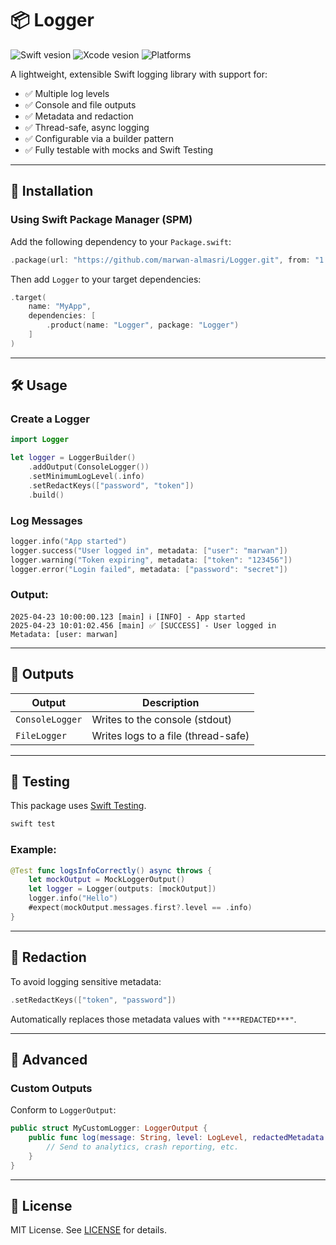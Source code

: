 # 📦 Logger

![Swift vesion](https://img.shields.io/badge/swift-5.7-orange.svg?logo=swift)
![Xcode vesion](https://img.shields.io/badge/xcode-16-blue.svg?logo=Xcode)
![Platforms](https://img.shields.io/badge/platforms-iOS|macOS-lightgray.svg?logo=apple)

A lightweight, extensible Swift logging library with support for:
- ✅ Multiple log levels
- ✅ Console and file outputs
- ✅ Metadata and redaction
- ✅ Thread-safe, async logging
- ✅ Configurable via a builder pattern
- ✅ Fully testable with mocks and Swift Testing

---

## 🚀 Installation

### Using Swift Package Manager (SPM)

Add the following dependency to your `Package.swift`:

```swift
.package(url: "https://github.com/marwan-almasri/Logger.git", from: "1.0.0")
```

Then add `Logger` to your target dependencies:

```swift
.target(
    name: "MyApp",
    dependencies: [
        .product(name: "Logger", package: "Logger")
    ]
)
```

---

## 🛠 Usage

### Create a Logger

```swift
import Logger

let logger = LoggerBuilder()
    .addOutput(ConsoleLogger())
    .setMinimumLogLevel(.info)
    .setRedactKeys(["password", "token"])
    .build()
```

### Log Messages

```swift
logger.info("App started")
logger.success("User logged in", metadata: ["user": "marwan"])
logger.warning("Token expiring", metadata: ["token": "123456"])
logger.error("Login failed", metadata: ["password": "secret"])
```

### Output:
```
2025-04-23 10:00:00.123 [main] ℹ️ [INFO] - App started
2025-04-23 10:01:02.456 [main] ✅ [SUCCESS] - User logged in
Metadata: [user: marwan]
```

---

## 📂 Outputs

| Output         | Description                         |
|----------------|-------------------------------------|
| `ConsoleLogger` | Writes to the console (stdout)     |
| `FileLogger`    | Writes logs to a file (thread-safe) |

---

## 🧪 Testing

This package uses [Swift Testing](https://github.com/apple/swift-testing).

```bash
swift test
```

### Example:

```swift
@Test func logsInfoCorrectly() async throws {
    let mockOutput = MockLoggerOutput()
    let logger = Logger(outputs: [mockOutput])
    logger.info("Hello")
    #expect(mockOutput.messages.first?.level == .info)
}
```

---

## 🔐 Redaction

To avoid logging sensitive metadata:

```swift
.setRedactKeys(["token", "password"])
```

Automatically replaces those metadata values with `"***REDACTED***"`.

---

## 🧰 Advanced

### Custom Outputs

Conform to `LoggerOutput`:

```swift
public struct MyCustomLogger: LoggerOutput {
    public func log(message: String, level: LogLevel, redactedMetadata: [String: String]?) {
        // Send to analytics, crash reporting, etc.
    }
}
```

---

## 📄 License

MIT License. See [LICENSE](LICENSE) for details.

